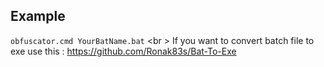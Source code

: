 ## Example

```obfuscator.cmd YourBatName.bat```
<br \>
If you want to convert batch file to exe use this : https://github.com/Ronak83s/Bat-To-Exe
